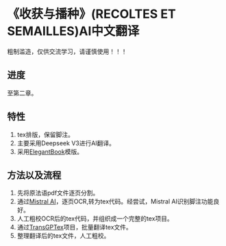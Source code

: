 # 《收获与播种》(RECOLTES ET SEMAILLES)AI中文翻译

粗制滥造，仅供交流学习，请谨慎使用！！！

## 进度
至第二章。

## 特性
1. tex排版，保留脚注。
2. 主要采用Deepseek V3进行AI翻译。
3. 采用[ElegantBook](https://github.com/ElegantLaTeX/ElegantBook)模版。

## 方法以及流程
1. 先将原法语pdf文件逐页分割。
2. 通过[Mistral AI](https://chat.mistral.ai/chat)，逐页OCR,转为tex代码。经尝试，Mistral AI识别脚注功能良好。
3. 人工粗校OCR后的tex代码，并组织成一个完整的tex项目。
4. 通过[TransGPTex](https://github.com/LiSheng2001/TransGPTex)项目，批量翻译tex文件。
5. 整理翻译后的tex文件，人工粗校。